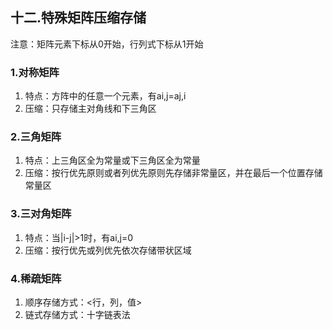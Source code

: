 ## 十二.特殊矩阵压缩存储

注意：矩阵元素下标从0开始，行列式下标从1开始

### 1.对称矩阵

1. 特点：方阵中的任意一个元素，有ai,j=aj,i
2. 压缩：只存储主对角线和下三角区

### 2.三角矩阵

1. 特点：上三角区全为常量或下三角区全为常量
2. 压缩：按行优先原则或者列优先原则先存储非常量区，并在最后一个位置存储常量区

### 3.三对角矩阵

1. 特点：当|i-j|>1时，有ai,j=0
2. 压缩：按行优先或列优先依次存储带状区域

### 4.稀疏矩阵

1. 顺序存储方式：<行，列，值>
2. 链式存储方式：十字链表法